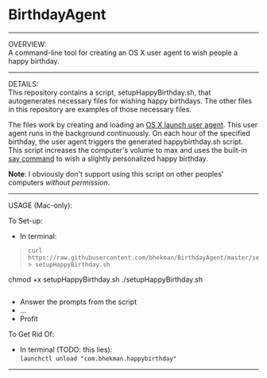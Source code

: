 # BirthdayAgent

***

OVERVIEW:  
A command-line tool for creating an OS X user agent to wish people a happy birthday.

***

DETAILS:  
This repository contains a script, setupHappyBirthday.sh, that autogenerates necessary files for wishing happy birthdays. The other files in this repository are examples of those necessary files.

The files work by creating and loading an [OS X launch user agent](http://launchd.info/). This user agent runs in the background continuously. On each hour of the specified birthday, the user agent triggers the generated happybirthday.sh script. This script increases the computer's volume to max and uses the built-in [say command](https://developer.apple.com/library/mac/documentation/Darwin/Reference/ManPages/man1/say.1.html) to wish a slightly personalized happy birthday.

**Note**: I obviously don't support using this script on other peoples' computers *without permission*.

***

USAGE (Mac-only):  

To Set-up:

- In terminal:
> ```
> curl https://raw.githubusercontent.com/bhekman/BirthdayAgent/master/setupHappyBirthday.sh > setupHappyBirthday.sh
  chmod +x setupHappyBirthday.sh
  ./setupHappyBirthday.sh
> ```

- Answer the prompts from the script
- ...
- Profit

To Get Rid Of:

- In terminal (TODO: this lies):  
```launchctl unload "com.bhekman.happybirthday"```

***


